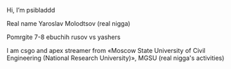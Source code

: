 Hi, I’m psibladdd

Real name Yaroslav Molodtsov (real nigga)

Pomrgite 7-8 ebuchih rusov vs yashers

I am csgo and apex streamer from «Moscow State University of Civil Engineering (National Research University)», MGSU (real nigga's activities)



<!---
psibladdd/psibladdd is a ✨ special ✨ repository because its `README.md` (this file) appears on your GitHub profile.
You can click the Preview link to take a look at your changes.
--->
